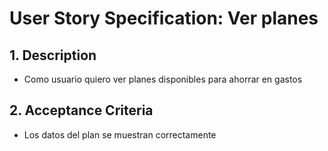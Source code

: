 # User Story Specification: Ver planes

## 1.	Description

* Como usuario quiero ver planes disponibles para ahorrar en gastos

## 2.	Acceptance Criteria

* Los datos del plan se muestran correctamente


